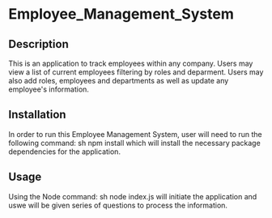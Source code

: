 # Employee_Management_System

## Description

This is an application to track employees within any company.  Users may view a list of current employees filtering by roles and deparment.  Users may also add roles, employees and departments as well as update any employee's information.

## Installation
In order to run this Employee Management System, user will need to run the following command:
sh npm install which will install the necessary package dependencies for the application.

## Usage
Using the Node command: sh node index.js will initiate the application and uswe will be given series of questions to process the information.
